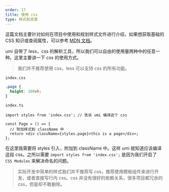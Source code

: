 ```yaml
---
order: 17
title: 使用 css
type: 样式和资源
---
```


这篇文档主要针对如何在项目中使用和规划样式文件进行介绍，如果想获取基础的 CSS 知识或查阅属性，可以参考 [MDN 文档](https://developer.mozilla.org/zh-CN/docs/Web/CSS/Reference)。

umi 自带了 less，css 的解析工具，所以我们可以自由的使用量两种中的任意一种。这里主要讲一下 css 的使用方式。

> 我们并不推荐使用 css，less 可以支持 css 的所有功能。

`index.css`

```css
.page {
  height: 100vh;
}
```

`index.ts`

```tsx
import styles from 'index.css'; // 告诉 umi 编译这个 css

const Page = () => {
  // 附加样式到 className 中
  return <div className={styles.page}>this is a page</div>;
};
```

在这里我需要将 styles 引入，附加到 className 中。这样 umi 就知道应该编译这段 css。之所以需要 `import styles from 'index.css';` 是因为我们开启了 `CSS Modules` 来解决命名的问题。

> 实际开发中简单的样式我们并不推荐写 css，推荐使用模板组件来进行开发，或者直接写行内 css。css 并没有很好的依赖关系，很多项目都冗余的 css，但是却不敢删除。
